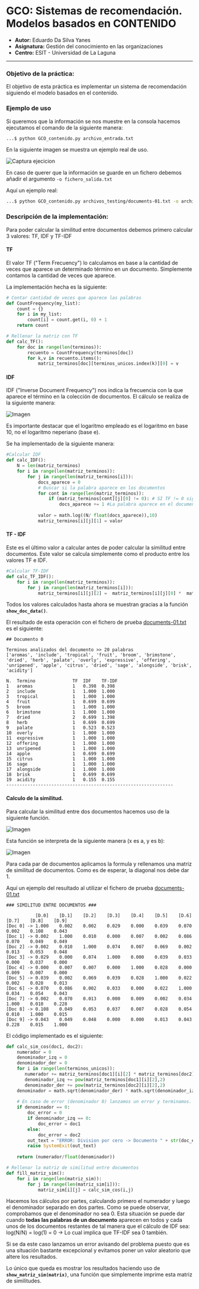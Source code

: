 # GCO: Sistemas de recomendación. Modelos basados en CONTENIDO

- **Autor:** Eduardo Da Silva Yanes
- **Asignatura:** Gestión del conocimiento en las organizaciones
- **Centro:** ESIT - Universidad de La Laguna

***

### Objetivo de la práctica:

El objetivo de esta práctica es implementar un sistema de recomendación siguiendo el modelo basados en el contenido.

### Ejemplo de uso

Si queremos que la información se nos muestre en la consola hacemos ejecutamos el comando de la siguiente manera:

```bash
...$ python GCO_contenido.py archivo_entrada.txt
```

En la siguiente imagen se muestra un ejemplo real de uso.

![Captura ejecicion](./img/Exec_final.png)

En caso de querer que la información se guarde en un fichero debemos añadir el argumento ```-o fichero_salida.txt```

Aquí un ejemplo real:

```bash
...$ python GCO_contenido.py archivos_testing/documents-01.txt -o archivos_salida/salida_documents-01.txt
```

### Descripción de la implementación:
Para poder calcular la similitud entre documentos debemos primero calcular 3 valores: TF, IDF y TF-IDF

#### TF
El valor TF ("Term Frecuency") lo calculamos en base a la cantidad de veces que aparece un determinado término en un documento. Simplemente contamos la cantidad de veces que aparece.

La implementación hecha es la siguiente:

```python
# Contar cantidad de veces que aparece las palabras
def CountFrequency(my_list):
    count = {}
    for i in my_list:
        count[i] = count.get(i, 0) + 1
    return count

# Rellenar la matriz con TF
def calc_TF():
    for doc in range(len(terminos)):
        recuento = CountFrequency(terminos[doc])
        for k,v in recuento.items():
            matriz_terminos[doc][terminos_unicos.index(k)][0] = v
```

#### IDF

IDF ("Inverse Document Frequency") nos indica la frecuencia con la que aparece el término en la colección de documentos. El cálculo se realiza de la siguiente manera:

![Imagen](./img/IDF.PNG)

Es importante destacar que el logaritmo empleado es el logaritmo en base 10, no el logaritmo neperiano (base e).

Se ha implementado de la siguiente manera:

```python
#Calcular IDF
def calc_IDF():
    N = len(matriz_terminos)
    for i in range(len(matriz_terminos)):
        for j in range(len(matriz_terminos[i])):
            docs_aparece = 0
            # Buscar si la palabra aparece en los documentos
            for cont in range(len(matriz_terminos)):
                if (matriz_terminos[cont][j][0] != 0): # SI TF != 0 significa que al menos ha aparecido una vez
                    docs_aparece += 1 #La palabra aparece en el documento
            
            valor = math.log((N/ float(docs_aparece)),10)
            matriz_terminos[i][j][1] = valor
```

#### TF - IDF
Este es el último valor a calcular antes de poder calcular la similitud entre documentos. Este valor se calcula simplemente como el producto entre los valores TF e IDF.

```python
#Calcular TF-IDF
def calc_TF_IDF():
    for i in range(len(matriz_terminos)):
        for j in range(len(matriz_terminos[i])):
            matriz_terminos[i][j][2] =  matriz_terminos[i][j][0] *  matriz_terminos[i][j][1]
```

Todos los valores calculados hasta ahora se muestran gracias a la función **```show_doc_data()```**.

El resultado de esta operación con el fichero de prueba [documents-01.txt](https://github.com/EduardoSY/GCO2122_Recomendador_Contenido/blob/main/archivos_testing/documents-01.txt) es el siguiente:

```
## Documento 0

Terminos analizados del documento >> 20 palabras
['aromas', 'include', 'tropical', 'fruit', 'broom', 'brimstone', 'dried', 'herb', 'palate', 'overly', 'expressive', 'offering', 'unripened', 'apple', 'citrus', 'dried', 'sage', 'alongside', 'brisk', 'acidity']

N.  Termino              TF  IDF    TF-IDF
1   aromas               1   0.398  0.398 
2   include              1   1.000  1.000 
3   tropical             1   1.000  1.000 
4   fruit                1   0.699  0.699 
5   broom                1   1.000  1.000 
6   brimstone            1   1.000  1.000 
7   dried                2   0.699  1.398 
8   herb                 1   0.699  0.699 
9   palate               1   0.523  0.523 
10  overly               1   1.000  1.000 
11  expressive           1   1.000  1.000 
12  offering             1   1.000  1.000 
13  unripened            1   1.000  1.000 
14  apple                1   0.699  0.699 
15  citrus               1   1.000  1.000 
16  sage                 1   1.000  1.000 
17  alongside            1   1.000  1.000 
18  brisk                1   0.699  0.699 
19  acidity              1   0.155  0.155 
---------------------------------------------------------------
```

#### Calculo de la similitud.
Para calcular la similitud entre dos documentos hacemos uso de la siguiente función.

![Imagen](./img/sim_cos.PNG)

Esta función se interpreta de la siguiente manera (x es a, y es b):

![Imagen](./img/sim_cos_desarrollado.PNG)

Para cada par de documentos aplicamos la formula y rellenamos una matriz de similitud de documentos. Como es de esperar, la diagonal nos debe dar 1.

Aquí un ejemplo del resultado al utilizar el fichero de prueba [documents-01.txt](https://github.com/EduardoSY/GCO2122_Recomendador_Contenido/blob/main/archivos_testing/documents-01.txt)

```
### SIMILITUD ENTRE DOCUMENTOS ###

           [D.0]    [D.1]    [D.2]    [D.3]    [D.4]    [D.5]    [D.6]    [D.7]    [D.8]    [D.9]    
[Doc 0] -> 1.000    0.002    0.002    0.029    0.000    0.039    0.070    0.002    0.108    0.043    
[Doc 1] -> 0.002    1.000    0.010    0.000    0.007    0.002    0.086    0.070    0.049    0.049    
[Doc 2] -> 0.002    0.010    1.000    0.074    0.007    0.069    0.002    0.013    0.053    0.048    
[Doc 3] -> 0.029    0.000    0.074    1.000    0.000    0.039    0.033    0.000    0.037    0.000    
[Doc 4] -> 0.000    0.007    0.007    0.000    1.000    0.028    0.000    0.009    0.007    0.000    
[Doc 5] -> 0.039    0.002    0.069    0.039    0.028    1.000    0.022    0.002    0.028    0.013    
[Doc 6] -> 0.070    0.086    0.002    0.033    0.000    0.022    1.000    0.034    0.054    0.043    
[Doc 7] -> 0.002    0.070    0.013    0.000    0.009    0.002    0.034    1.000    0.010    0.228    
[Doc 8] -> 0.108    0.049    0.053    0.037    0.007    0.028    0.054    0.010    1.000    0.015    
[Doc 9] -> 0.043    0.049    0.048    0.000    0.000    0.013    0.043    0.228    0.015    1.000
```

El código implementado es el siguiente:

```python
def calc_sim_cos(doc1, doc2):
    numerador = 0
    denominador_izq = 0
    denominador_der = 0
    for i in range(len(terminos_unicos)):
       numerador += matriz_terminos[doc1][i][2] * matriz_terminos[doc2][i][2]
       denominador_izq += pow(matriz_terminos[doc1][i][2],2)
       denominador_der += pow(matriz_terminos[doc2][i][2],2)
    denominador = math.sqrt(denominador_der) * math.sqrt(denominador_izq)
    
    # En caso de error (denominador 0) lanzamos un error y terminamos.
    if denominador == 0:
        doc_error = 0
        if denominador_izq == 0:
            doc_error = doc1
        else:
            doc_error = doc2
        out_text = "ERROR: Division por cero -> Documento " + str(doc_error) + " es raro. Todos sus terminos tienen TF-IDF = 0. Por tanto todas las palabras aparecen en todos los documentos"
        raise SystemExit(out_text)
    
    return (numerador/float(denominador))

# Rellenar la matriz de similitud entre documentos
def fill_matriz_sim():
    for i in range(len(matriz_sim)):
        for j in range(len(matriz_sim[i])):
            matriz_sim[i][j] = calc_sim_cos(i,j)
```

Hacemos los cálculos por partes, calculando primero el numerador y luego el denominador separado en dos partes. Como se puede observar, comprobamos que el denominador no sea 0. Esta situación se puede dar cuando **todas las palabras de un documento** aparecen en todos y cada unos de los documentos restantes de tal manera que el cálculo de IDF sea:
log(N/N) = log(1) = 0 -> Lo cual implica que TF-IDF sea 0 también.

Si se da este caso lanzamos un error avisando del problema puesto que es una situación bastante excepcional y evitamos poner un valor aleatorio que altere los resultados.

Lo único que queda es mostrar los resultados haciendo uso de **```show_matriz_sim(matrix)```**, una función que simplemente imprime esta matriz de similitudes.
